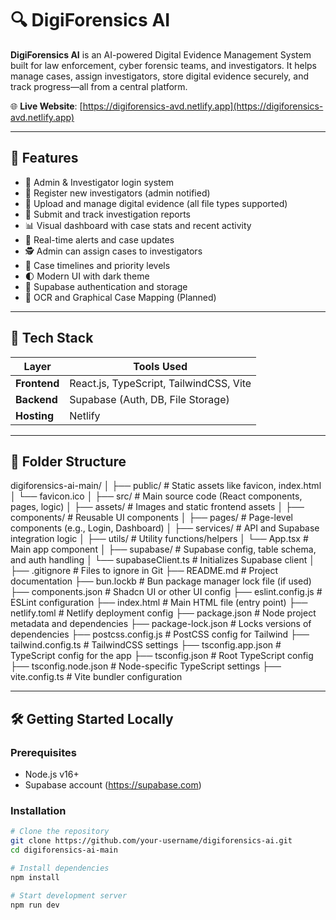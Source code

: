 # 🔍 DigiForensics AI

**DigiForensics AI** is an AI-powered Digital Evidence Management System built for law enforcement, cyber forensic teams, and investigators. It helps manage cases, assign investigators, store digital evidence securely, and track progress—all from a central platform.

🌐 **Live Website**: [https://digiforensics-avd.netlify.app](https://digiforensics-avd.netlify.app)

---

## 🚀 Features

- 👤 Admin & Investigator login system
- 📝 Register new investigators (admin notified)
- 📂 Upload and manage digital evidence (all file types supported)
- 📄 Submit and track investigation reports
- 📊 Visual dashboard with case stats and recent activity
- 🔔 Real-time alerts and case updates
- 🕵️ Admin can assign cases to investigators
- 📅 Case timelines and priority levels
- 🌓 Modern UI with dark theme
- 🔐 Supabase authentication and storage
- 🧠 OCR and Graphical Case Mapping (Planned)

---

## 🧰 Tech Stack

| Layer        | Tools Used                       |
|--------------|----------------------------------|
| **Frontend** | React.js, TypeScript, TailwindCSS, Vite |
| **Backend**  | Supabase (Auth, DB, File Storage) |
| **Hosting**  | Netlify                          |

---

## 📁 Folder Structure

digiforensics-ai-main/
│
├── public/                         # Static assets like favicon, index.html
│   └── favicon.ico
│
├── src/                            # Main source code (React components, pages, logic)
│   ├── assets/                     # Images and static frontend assets
│   ├── components/                 # Reusable UI components
│   ├── pages/                      # Page-level components (e.g., Login, Dashboard)
│   ├── services/                   # API and Supabase integration logic
│   ├── utils/                      # Utility functions/helpers
│   └── App.tsx                     # Main app component
│
├── supabase/                       # Supabase config, table schema, and auth handling
│   └── supabaseClient.ts           # Initializes Supabase client
│
├── .gitignore                      # Files to ignore in Git
├── README.md                       # Project documentation
├── bun.lockb                       # Bun package manager lock file (if used)
├── components.json                 # Shadcn UI or other UI config
├── eslint.config.js                # ESLint configuration
├── index.html                      # Main HTML file (entry point)
├── netlify.toml                    # Netlify deployment config
├── package.json                    # Node project metadata and dependencies
├── package-lock.json               # Locks versions of dependencies
├── postcss.config.js               # PostCSS config for Tailwind
├── tailwind.config.ts              # TailwindCSS settings
├── tsconfig.app.json               # TypeScript config for the app
├── tsconfig.json                   # Root TypeScript config
├── tsconfig.node.json              # Node-specific TypeScript settings
├── vite.config.ts                  # Vite bundler configuration


---

## 🛠️ Getting Started Locally

### Prerequisites
- Node.js v16+
- Supabase account (https://supabase.com)

### Installation

```bash
# Clone the repository
git clone https://github.com/your-username/digiforensics-ai.git
cd digiforensics-ai-main

# Install dependencies
npm install

# Start development server
npm run dev

